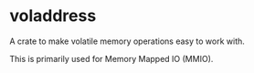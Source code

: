 
# voladdress

A crate to make volatile memory operations easy to work with.

This is primarily used for Memory Mapped IO (MMIO).
